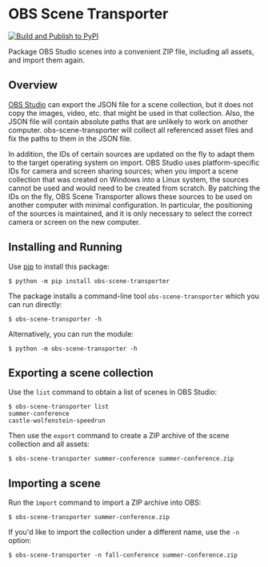 # OBS Scene Transporter

[![Build and Publish to PyPI](https://github.com/stblassitude/obs-scene-transporter/actions/workflows/publish-to-pypi.yml/badge.svg)](https://github.com/stblassitude/obs-scene-transporter/actions/workflows/publish-to-pypi.yml)

Package OBS Studio scenes into a convenient ZIP file, including all assets, and import them again.

## Overview

[OBS Studio](https://obsproject.com) can export the  JSON file for a scene collection, but it does not copy the images, video, etc. that might be used in that collection. Also, the JSON file will contain absolute paths that are unlikely to work on another computer. obs-scene-transporter will collect all referenced asset files and fix the paths to them in the JSON file.

In addition, the IDs of certain sources are updated on the fly to adapt them to the target operating system on import. OBS Studio uses platform-specific IDs for camera and screen sharing sources; when you import a scene collection that was created on Windows into a Linux system, the sources cannot be used and would need to be created from scratch. By patching the IDs on the fly, OBS Scene Transporter allows these sources to be used on another computer with minimal configuration. In particular, the positioning of the sources is maintained, and it is only necessary to select the correct camera or screen on the new computer.

## Installing and Running

Use [pip](https://docs.python.org/3/installing/index.html) to install this package:

```shell
$ python -m pip install obs-scene-transporter
```

The package installs a command-line tool `obs-scene-transporter` which you can run directly:
```shell
$ obs-scene-transporter -h
```

Alternatively, you can run the module:
```shell
$ python -m obs-scene-transporter -h
```

## Exporting a scene collection

Use the `list` command to obtain a list of scenes in OBS Studio:
```shell
$ obs-scene-transporter list
summer-conference
castle-wolfenstein-speedrun
```

Then use the `export` command to create a ZIP archive of the scene collection and all assets:
```shell
$ obs-scene-transporter summer-conference summer-conference.zip
```

## Importing a scene

Run the `ìmport` command to import a ZIP archive into OBS:
```shell
$ obs-scene-transporter summer-conference.zip
```

If you'd like to import the collection under a different name, use the `-n` option:
```shell
$ obs-scene-transporter -n fall-conference summer-conference.zip
```
